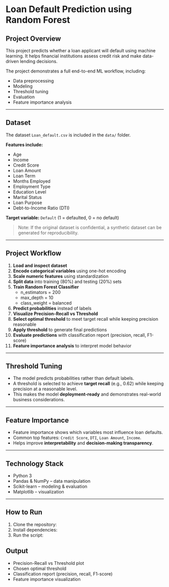 # Loan Default Prediction using Random Forest

## Project Overview
This project predicts whether a loan applicant will default using machine learning. 
It helps financial institutions assess credit risk and make data-driven lending decisions. 

The project demonstrates a full end-to-end ML workflow, including: 
* Data preprocessing
* Modeling
* Threshold tuning
* Evaluation
* Feature importance analysis

---

## Dataset
The dataset `Loan_default.csv` is included in the `data/` folder. 

**Features include:** 
- Age
- Income
- Credit Score
- Loan Amount
- Loan Term
- Months Employed
- Employment Type
- Education Level
- Marital Status
- Loan Purpose
- Debt-to-Income Ratio (DTI)

**Target variable:** `Default` (1 = defaulted, 0 = no default)

> Note: If the original dataset is confidential, a synthetic dataset can be generated for reproducibility.

---

## Project Workflow
1. **Load and inspect dataset**  
2. **Encode categorical variables** using one-hot encoding  
3. **Scale numeric features** using standardization  
4. **Split data** into training (80%) and testing (20%) sets  
5. **Train Random Forest Classifier**  
   * n_estimators = 200  
   * max_depth = 10  
   * class_weight = balanced  
6. **Predict probabilities** instead of labels  
7. **Visualize Precision-Recall vs Threshold**  
8. **Select optimal threshold** to meet target recall while keeping precision reasonable  
9. **Apply threshold** to generate final predictions  
10. **Evaluate predictions** with classification report (precision, recall, F1-score)  
11. **Feature importance analysis** to interpret model behavior

---

## Threshold Tuning
* The model predicts probabilities rather than default labels.  
* A threshold is selected to achieve **target recall** (e.g., 0.62) while keeping precision at a reasonable level.  
* This makes the model **deployment-ready** and demonstrates real-world business considerations.

---

## Feature Importance
* Feature importance shows which variables most influence loan defaults.  
* Common top features: `Credit Score`, `DTI`, `Loan Amount`, `Income`.  
* Helps improve **interpretability** and **decision-making transparency**.  

---

## Technology Stack
* Python 3  
* Pandas & NumPy – data manipulation  
* Scikit-learn – modeling & evaluation  
* Matplotlib – visualization  

---

## How to Run
1. Clone the repository:  
2. Install dependencies:  
3. Run the script:
   
## Output
* Precision-Recall vs Threshold plot  
* Chosen optimal threshold  
* Classification report (precision, recall, F1-score)  
* Feature importance visualization  
